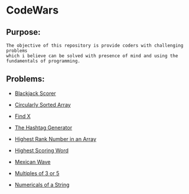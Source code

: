 # CodeWars

## Purpose:

    The objective of this repository is provide coders with challenging problems 
    which i believe can be solved with presence of mind and using the 
    fundamentals of programming.

   
## Problems: 
       
- [Blackjack Scorer](https://github.com/Parizval/CodeWars/tree/master/BlackjackScorer)

- [Circularly Sorted Array](https://github.com/Parizval/CodeWars/tree/master/Circularly%20Sorted%20Array)
 
 - [Find X](https://github.com/Parizval/CodeWars/tree/master/Find%20X)
   
 - [The Hashtag Generator](https://github.com/Parizval/CodeWars/tree/master/HashTagGenerator)

 - [Highest Rank Number in an Array](https://github.com/Parizval/CodeWars/tree/master/Highest%20Rank%20Number%20in%20an%20Array)

 - [Highest Scoring Word](https://github.com/Parizval/CodeWars/tree/master/Highest%20Scoring%20Word)

 - [Mexican Wave](https://github.com/Parizval/CodeWars/tree/master/Mexican%20Wave)

 - [Multiples of 3 or 5](https://github.com/Parizval/CodeWars/tree/master/Multiples%20of%203%20or%205)

 - [Numericals of a String](https://github.com/Parizval/CodeWars/tree/master/Numericals%20of%20a%20String)
